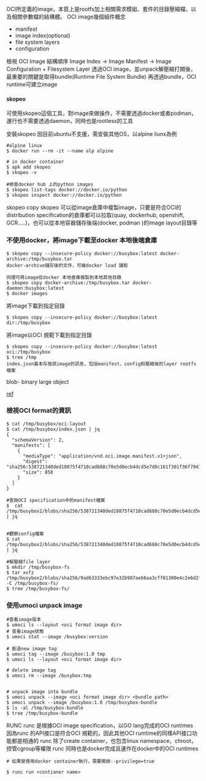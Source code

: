 OCI所定義的image，本質上是rootfs加上相關需求模組、套件的目錄壓縮檔，以及相關參數檔的結構體。
OCI image幾個組件概念
- manifest
- image index(optional)
- file system layers
- configuration

檢視 OCI Image 結構順序 
Image Index -> Image Manifest ->  Image Configuration + Filesystem Layer
透過OCI image，並unpack解壓縮打開後，最重要的關鍵是取得bundle(Runtime File System Bundle)
再透過bundle，OCI runtime可建立image

#### skopeo
可使用skopeo這個工具，對image來做操作，不需要透過docker或者podman，運行也不需要透過daemon，同時也是rootless的工具

安裝skopeo
因目前ubuntu不支援，需安裝其他OS，以alpine liunx為例
```
#alpine linux
$ docker run --rm -it --name alp alpine

# in docker container
$ apk add skopeo
$ skopeo -v

#檢查docker hub 上的python images
$ skopeo list-tags docker://docker.io/python
$ skopeo inspect docker://docker.io/python

```

skopeo copy
skopeo 可以從image倉庫中複製image，只要是符合OCI的distribution specification的倉庫都可以拉取(quay, dockerhub, openshift, GCR.....)，也可以從本地容器儲存後端(docker, podman )的image layout目錄等

### 不使用docker，將image下載至docker 本地後端倉庫
```
$ skopeo copy --insecure-policy docker://busybox:latest docker-archive:/tmp/busybox.tar
docker-archive儲存後的文件，可被docker load 讀取

同理可將image從docker 本地倉庫複製到本地其他目錄
$ skopeo copy docker-archive:/tmp/busybox.tar docker-daemon:busybox:latest
$ docker images
```

將image下載到指定目錄
```
$ skopeo copy --insecure-policy docker://busybox:latest dir:/tmp/busybox
```

將image以OCI 規範下載到指定目錄
```
$ skopeo copy --insecure-policy docker://busybox:latest oci:/tmp/busybox
$ tree /tmp
index.json基本存放該image的訊息，包括manifest、config和壓縮後的layer rootfs檔案

```

blob- binary large object

[ref](https://lework.github.io/2020/04/13/skopeo/)

### 檢視OCI format的資訊
```
$ cat /tmp/busybox/oci-layout
$ cat /tmp/busybox/index.json | jq
{
  "schemaVersion": 2,
  "manifests": [
    {
      "mediaType": "application/vnd.oci.image.manifest.v1+json",
      "digest": "sha256:538721340ded10875f4710cad688c70e5d0ecb4dcd5e7d0c161f301f36f79414",
      "size": 858
    }
  ]
}

#查詢OCI specification中的manifest檔案
$  cat  /tmp/busybox2/blobs/sha256/538721340ded10875f4710cad688c70e5d0ecb4dcd5e7d0c161f301f36f79414 | jq


#觀察config檔案
$ cat  /tmp/busybox2/blobs/sha256/538721340ded10875f4710cad688c70e5d0ecb4dcd5e7d0c161f301f36f79414 | jq

#解壓縮file layer
$ mkdir /tmp/busybox-fs
$ tar xvfz /tmp/busybox2/blobs/sha256/9ad63333ebc97e32b987ae66aa3cff81300e4c2e6d2f2395cef8a3ae18b249fe  -C /tmp/busybox-fs/
$ tree /tmp/busybox-fs/
```


### 使用umoci unpack image
```
#查看image版本
$ umoci ls --layout <oci format image dir> 
# 查看image狀態
$ umoci stat --image /busybox:version

# 創造new image tag
$ umoci tag --image /busybox:1.0 tmp
$ umoci ls --layout <oci format image dir> 

# delete image tag 
$ umoci rm --image /busybox:tmp


# unpack image into bundle
$ umoci unpack --image <oci format image dir> <bundle path>
$ umoci unpack --image /busybox:1.0 /tmp/busybox-bundle
$ ls -al /tmp/busybox-bundle
$ tree /tmp/busybox-bundle

```


RUNC
runc 是根據OCI image specification，以GO lang完成的OCI runtimes
因為runc 的API接口是符合OCI 規範的，因此其他OCI rumtime的同樣API接口功能都是相通的
runc 除了create container，也包含linux namespace，chroot，控管cgroup等權限
runc 同時也是docker完成且運作在docker中的OCI runtimes

```
# 如果是使用docker container執行，需要開啟--privilege=true

$ runc run <contianer name>

```




















